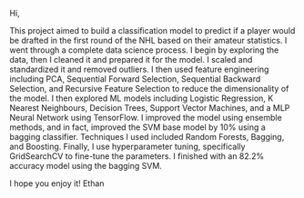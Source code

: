 Hi,

This project aimed to build a classification model to predict if a player would be drafted in the first round of the NHL based on their amateur statistics. I went through a complete data science process. I begin by exploring the data, then I cleaned it and prepared it for the model. I scaled and standardized it and removed outliers. I then used feature engineering including PCA, Sequential Forward Selection, Sequential Backward Selection, and Recursive Feature Selection to reduce the dimensionality of the model. I then explored ML models including Logistic Regression, K Nearest Neighbours, Decision Trees, Support Vector Machines, and a MLP Neural Network using TensorFlow. I improved the model using ensemble methods, and in fact, improved the SVM base model by 10% using a bagging classifier. Techniques I used included Random Forests, Bagging, and Boosting. Finally, I use hyperparameter tuning, specifically GridSearchCV to fine-tune the parameters. I finished with an 82.2% accuracy model using the bagging SVM. 

I hope you enjoy it! Ethan
